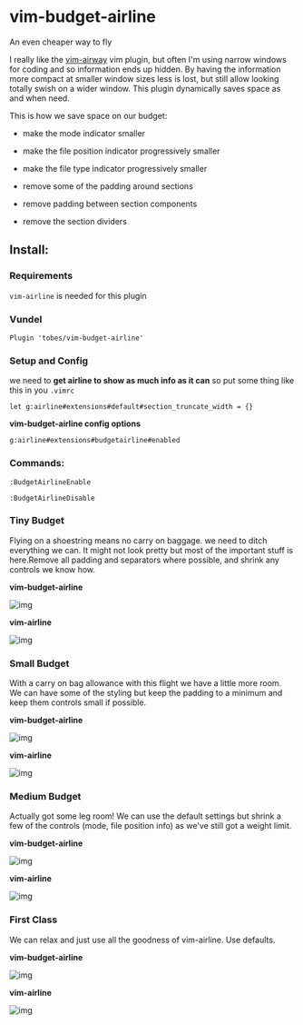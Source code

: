 # vim-budget-airline

An even cheaper way to fly


I really like the
[vim-airway](https://github.com/bling/vim-airline) vim
plugin, but often I'm using narrow windows for coding and so
information ends up hidden.  By having the information more
compact at smaller window sizes less is lost, but still
allow looking totally swish on a wider window.  This plugin
dynamically saves space as and when need.


This is how we save space on our budget:

- make the mode indicator smaller

- make the file position indicator progressively smaller

- make the file type indicator progressively smaller

- remove some of the padding around sections

- remove padding between section components

- remove the section dividers


## Install:

### Requirements

`vim-airline` is needed for this plugin

### Vundel

`Plugin 'tobes/vim-budget-airline'`

### Setup and Config

we need to **get airline to show as much info as it can** so put some thing
like this in you `.vimrc`

`let g:airline#extensions#default#section_truncate_width = {}`


**vim-budget-airline config options**

`g:airline#extensions#budgetairline#enabled`


### Commands:


`:BudgetAirlineEnable`

`:BudgetAirlineDisable`


### Tiny Budget

Flying on a shoestring means no carry on baggage.  we need to ditch everything
we can.  It might not look pretty but most of the important stuff is
here.Remove all padding and separators where possible, and shrink any controls
we know how.

**vim-budget-airline**

![img](https://github.com/tobes/vim-budget-airline/wiki/screenshots/budget-35.png)

**vim-airline**

![img](https://github.com/tobes/vim-budget-airline/wiki/screenshots/airline-35.png)


### Small Budget

With a carry on bag allowance with this flight we have a little more room. We
can have some of the styling but keep the padding to a minimum and keep them
controls small if possible.

**vim-budget-airline**

![img](https://github.com/tobes/vim-budget-airline/wiki/screenshots/budget-65.png)

**vim-airline**

![img](https://github.com/tobes/vim-budget-airline/wiki/screenshots/airline-65.png)


###  Medium Budget

Actually got some leg room! We can use the default settings but shrink a few of
the controls (mode, file position info) as we've still got a weight limit.

**vim-budget-airline**

![img](https://github.com/tobes/vim-budget-airline/wiki/screenshots/budget-85.png)

**vim-airline**

![img](https://github.com/tobes/vim-budget-airline/wiki/screenshots/airline-85.png)


###  First Class

We can relax and just use all the goodness of vim-airline.  Use defaults.

**vim-budget-airline**

![img](https://github.com/tobes/vim-budget-airline/wiki/screenshots/budget-95.png)

**vim-airline**

![img](https://github.com/tobes/vim-budget-airline/wiki/screenshots/airline-95.png)
